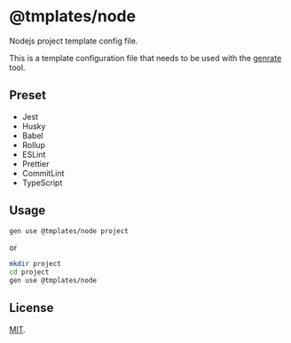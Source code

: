 # @tmplates/node

Nodejs project template config file.

This is a template configuration file that needs to be used with the [genrate](https://github.com/2046/genrate) tool.

## Preset

- Jest
- Husky
- Babel
- Rollup
- ESLint
- Prettier
- CommitLint
- TypeScript

## Usage

```bash
gen use @tmplates/node project
```

or

```bash
mkdir project
cd project
gen use @tmplates/node
```

## License

[MIT](LICENSE).
